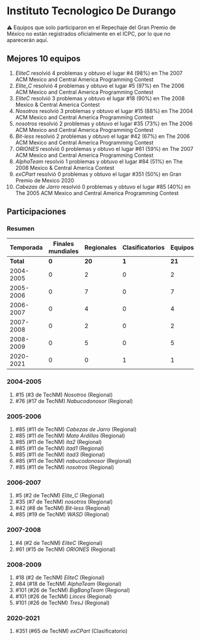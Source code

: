 # Instituto Tecnologico De Durango

:warning: Equipos que solo participaron en el Repechaje del Gran Premio de México no están registrados oficialmente en el ICPC, por lo que no aparecerán aquí.

## Mejores 10 equipos

1. _EliteC_ resolvió 4 problemas y obtuvo el lugar #4 (98%) en The 2007 ACM Mexico and Central America Programming Contest
1. _Elite_C_ resolvió 4 problemas y obtuvo el lugar #5 (97%) en The 2006 ACM Mexico and Central America Programming Contest
1. _EliteC_ resolvió 3 problemas y obtuvo el lugar #18 (90%) en The 2008 Mexico & Central America Contest
1. _Nosotros_ resolvió 3 problemas y obtuvo el lugar #15 (88%) en The 2004 ACM Mexico and Central America Programming Contest
1. _nosotros_ resolvió 2 problemas y obtuvo el lugar #35 (73%) en The 2006 ACM Mexico and Central America Programming Contest
1. _Bit-less_ resolvió 2 problemas y obtuvo el lugar #42 (67%) en The 2006 ACM Mexico and Central America Programming Contest
1. _ORIONES_ resolvió 0 problemas y obtuvo el lugar #61 (59%) en The 2007 ACM Mexico and Central America Programming Contest
1. _AlphaTeam_ resolvió 1 problemas y obtuvo el lugar #84 (51%) en The 2008 Mexico & Central America Contest
1. _exCPart_ resolvió 0 problemas y obtuvo el lugar #351 (50%) en Gran Premio de Mexico 2020
1. _Cabezas de Jarro_ resolvió 0 problemas y obtuvo el lugar #85 (40%) en The 2005 ACM Mexico and Central America Programming Contest

## Participaciones

### Resumen

| Temporada | Finales mundiales | Regionales | Clasificatorios | Equipos |
| --- | --- | --- | --- | --- |
| **Total** | **0** | **20** | **1** | **21** |
| 2004-2005 | 0 | 2 | 0 | 2 |
| 2005-2006 | 0 | 7 | 0 | 7 |
| 2006-2007 | 0 | 4 | 0 | 4 |
| 2007-2008 | 0 | 2 | 0 | 2 |
| 2008-2009 | 0 | 5 | 0 | 5 |
| 2020-2021 | 0 | 0 | 1 | 1 |

### 2004-2005

1. #15 (#3 de TecNM) _Nosotros_ (Regional)
1. #76 (#17 de TecNM) _Nabucodonosor_ (Regional)

### 2005-2006

1. #85 (#11 de TecNM) _Cabezas de Jarro_ (Regional)
1. #85 (#11 de TecNM) _Mata Ardillas_ (Regional)
1. #85 (#11 de TecNM) _ita2_ (Regional)
1. #85 (#11 de TecNM) _itad1_ (Regional)
1. #85 (#11 de TecNM) _itad3_ (Regional)
1. #85 (#11 de TecNM) _nabucodonosor_ (Regional)
1. #85 (#11 de TecNM) _nosotros_ (Regional)

### 2006-2007

1. #5 (#2 de TecNM) _Elite_C_ (Regional)
1. #35 (#7 de TecNM) _nosotros_ (Regional)
1. #42 (#8 de TecNM) _Bit-less_ (Regional)
1. #85 (#19 de TecNM) _WASD_ (Regional)

### 2007-2008

1. #4 (#2 de TecNM) _EliteC_ (Regional)
1. #61 (#15 de TecNM) _ORIONES_ (Regional)

### 2008-2009

1. #18 (#2 de TecNM) _EliteC_ (Regional)
1. #84 (#18 de TecNM) _AlphaTeam_ (Regional)
1. #101 (#26 de TecNM) _BigBangTeam_ (Regional)
1. #101 (#26 de TecNM) _Linces_ (Regional)
1. #101 (#26 de TecNM) _TresJ_ (Regional)

### 2020-2021

1. #351 (#65 de TecNM) _exCPart_ (Clasificatorio)



